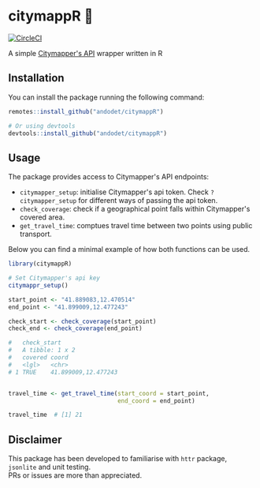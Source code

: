 # citymappR 🚎️
<!-- badges: start -->
[![CircleCI](https://circleci.com/gh/andodet/citymappR/tree/master.svg?style=svg)](https://circleci.com/gh/andodet/citymappR/tree/master)
<!-- badges: end -->

A simple [Citymapper's API](https://citymapper.com/api) wrapper written in R

## Installation

You can install the package running the following command:
```r
remotes::install_github("andodet/citymappR")

# Or using devtools
devtools::install_github("andodet/citymappR")
```

## Usage

The package provides access to Citymapper's API endpoints:

- `citymapper_setup`: initialise Citymapper's api token. Check `?citymapper_setup` for different ways of passing the api token.
- `check_coverage`: check if a geographical point falls within Citymapper's covered area.
- `get_travel_time`: comptues travel time between two points using public transport.

Below you can find a minimal example of how both functions can be used.

```r
library(citymappR)

# Set Citymapper's api key
citymappr_setup()

start_point <- "41.889083,12.470514"
end_point <- "41.899009,12.477243"

check_start <- check_coverage(start_point)
check_end <- check_coverage(end_point)

#   check_start
#   A tibble: 1 x 2
#   covered coord              
#   <lgl>   <chr>              
# 1 TRUE    41.899009,12.477243


travel_time <- get_travel_time(start_coord = start_point,
                               end_coord = end_point)

travel_time  # [1] 21
```

## Disclaimer

This package has been developed to familiarise with `httr` package, `jsonlite` and unit testing.  
PRs or issues are more than appreciated.

